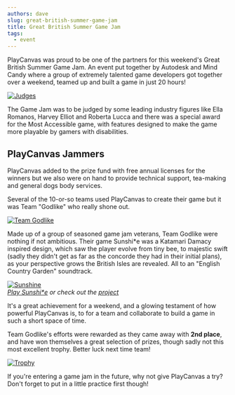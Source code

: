 ```yaml
---
authors: dave
slug: great-british-summer-game-jam
title: Great British Summer Game Jam
tags:
  - event
---
```


PlayCanvas was proud to be one of the partners for this weekend's Great British Summer Game Jam. An event put together by Autodesk and Mind Candy where a group of extremely talented game developers got together over a weekend, teamed up and built a game in just 20 hours!

[![Judges](/img/gb-summer-jam-judges.jpg)](/img/gb-summer-jam-judges.jpg)

The Game Jam was to be judged by some leading industry figures like Ella Romanos, Harvey Elliot and Roberta Lucca and there was a special award for the Most Accessible game, with features designed to make the game more playable by gamers with disabilities.

## PlayCanvas Jammers

PlayCanvas added to the prize fund with free annual licenses for the winners but we also were on hand to provide technical support, tea-making and general dogs body services.

Several of the 10-or-so teams used PlayCanvas to create their game but it was Team "Godlike" who really shone out.

[![Team Godlike](/img/gb-summer-jam-godlike.jpg)](/img/gb-summer-jam-godlike.jpg)

Made up of a group of seasoned game jam veterans, Team Godlike were nothing if not ambitious. Their game Sunshi\*e was a Katamari Damacy inspired design, which saw the player evolve from tiny bee, to majestic swift (sadly they didn't get as far as the concorde they had in their initial plans), as your perspective grows the British Isles are revealed. All to an "English Country Garden" soundtrack.

[![Sunshine](/img/gb-summer-jam-sunshine.png)](https://playcanv.as/p/cyVYGUjA/)
<br />_[Play Sunshi\*e](https://playcanv.as/p/cyVYGUjA/) or check out the [project](https://playcanvas.com/project/178037/overview/gbsummerjam)_

It's a great achievement for a weekend, and a glowing testament of how powerful PlayCanvas is, to for a team and collaborate to build a game in such a short space of time.

Team Godlike's efforts were rewarded as they came away with **2nd place**, and have won themselves a great selection of prizes, though sadly not this most excellent trophy. Better luck next time team!

[![Trophy](/img/gb-summer-jam-trophy.jpg)](/img/gb-summer-jam-trophy.jpg)

If you're entering a game jam in the future, why not give PlayCanvas a try? Don't forget to put in a little practice first though!
